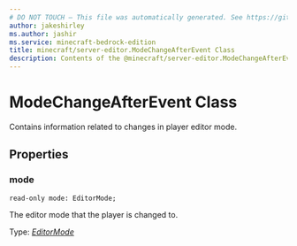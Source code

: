 ```yaml
---
# DO NOT TOUCH — This file was automatically generated. See https://github.com/mojang/minecraftapidocsgenerator to modify descriptions, examples, etc.
author: jakeshirley
ms.author: jashir
ms.service: minecraft-bedrock-edition
title: minecraft/server-editor.ModeChangeAfterEvent Class
description: Contents of the @minecraft/server-editor.ModeChangeAfterEvent class.
---
```

# ModeChangeAfterEvent Class

Contains information related to changes in player editor mode.

## Properties

### **mode**
`read-only mode: EditorMode;`

The editor mode that the player is changed to.

Type: [*EditorMode*](EditorMode.md)
